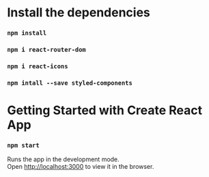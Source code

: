 # Install the dependencies

### `npm install`

### `npm i react-router-dom`

### `npm i react-icons`

### `npm intall --save styled-components`

# Getting Started with Create React App

### `npm start`

Runs the app in the development mode.\
Open [http://localhost:3000](http://localhost:3000) to view it in the browser.
